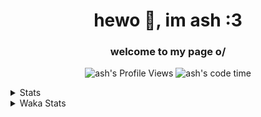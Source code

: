<h1 align="center">hewo 👋, im ash :3</h1>
<h3 align="center">welcome to my page o/</h3>
<p align="center"> <img src="https://komarev.com/ghpvc/?username=ash-development" alt="ash's Profile Views" /> <img src="http://img.shields.io/badge/Code%20Time-7%20hrs%2048%20mins-blue" alt="ash's code time" /></p>
<!-- <p>You might know me from various discords!
I usually work on the following stuff: </p> -->

<!-- [htmljourney](https://github.com/ash-development/htmljourney/) - My project about learning the ins and outs of web development. Blogged by me on [DEV.to](https://dev.to/killua/series/10106).An aspiring developer -->

<details>
 <summary>Stats</summary><br>
<p>&nbsp;<a href="https://github.com/anuraghazra/github-readme-stats"><img align="center" src="https://github-readme-stats.vercel.app/api?username=ash-development&show_icons=true&count_private=true&theme=dracula" /></a></p>
<p>&nbsp;<a href="https://github.com/ryo-ma/github-profile-trophy"><img align="center" src="https://github-profile-trophy.vercel.app/?username=ash-development&theme=dracula&margin-w=15&margin-h=15&column=4" /></a></p>
</details>

<details>
 <summary>Waka Stats</summary>
<!--START_SECTION:waka-->
 
![Code Time](http://img.shields.io/badge/Code%20Time-7%20hrs%2058%20mins-blue)
![Profile Views](http://img.shields.io/badge/Profile%20Views-0-blue)

**🐱 My GitHub Data** 

> 📦 44.8 kB Used in GitHub's Storage 
 > 
> 🏆 76 Contributions in the Year 2024
 > 
> 💼 Opted to Hire
 > 
> 📜 33 Public Repositories 
 > 
> 🔑 31 Private Repositories 
 > 
**I'm an Early 🐤** 

```text
🌞 Morning                80 commits          ███████████░░░░░░░░░░░░░░   45.45 % 
🌆 Daytime                49 commits          ███████░░░░░░░░░░░░░░░░░░   27.84 % 
🌃 Evening                14 commits          ██░░░░░░░░░░░░░░░░░░░░░░░   07.95 % 
🌙 Night                  33 commits          █████░░░░░░░░░░░░░░░░░░░░   18.75 % 
```
📅 **I'm Most Productive on Friday** 

```text
Monday                   37 commits          █████░░░░░░░░░░░░░░░░░░░░   21.02 % 
Tuesday                  36 commits          █████░░░░░░░░░░░░░░░░░░░░   20.45 % 
Wednesday                28 commits          ████░░░░░░░░░░░░░░░░░░░░░   15.91 % 
Thursday                 23 commits          ███░░░░░░░░░░░░░░░░░░░░░░   13.07 % 
Friday                   38 commits          █████░░░░░░░░░░░░░░░░░░░░   21.59 % 
Saturday                 3 commits           ░░░░░░░░░░░░░░░░░░░░░░░░░   01.70 % 
Sunday                   11 commits          ██░░░░░░░░░░░░░░░░░░░░░░░   06.25 % 
```


📊 **This Week I Spent My Time On** 

```text
🕑︎ Time Zone: America/New_York

💬 Programming Languages: 
Other                    9 mins              █████████████████████████   100.00 % 

🔥 Editors: 
Terminal                 9 mins              █████████████████████████   100.00 % 

🐱‍💻 Projects: 
Unknown Project          9 mins              █████████████████████████   100.00 % 

💻 Operating System: 
Mac                      9 mins              █████████████████████████   100.00 % 
```

**I Mostly Code in JavaScript** 

```text
JavaScript               14 repos            ████████████░░░░░░░░░░░░░   48.28 % 
HTML                     5 repos             ████░░░░░░░░░░░░░░░░░░░░░   17.24 % 
TypeScript               4 repos             ███░░░░░░░░░░░░░░░░░░░░░░   13.79 % 
VBScript                 1 repo              █░░░░░░░░░░░░░░░░░░░░░░░░   03.45 % 
Python                   1 repo              █░░░░░░░░░░░░░░░░░░░░░░░░   03.45 % 
```



**Timeline**

![Lines of Code chart](https://raw.githubusercontent.com/ash-development/ash-development/main/assets/bar_graph.png)


 Last Updated on 22/07/2024 18:42:41 UTC
<!--END_SECTION:waka-->
</details>
